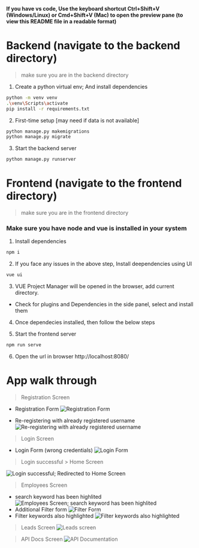 

__If you have vs code, Use the keyboard shortcut Ctrl+Shift+V (Windows/Linux) or Cmd+Shift+V (Mac) to open the preview pane (to view this README file in a readable format)__

# Backend (navigate to the backend directory)
> make sure you are in the backend directory
1. Create a python virtual env; And install dependencies
```bash
python -m venv venv
.\venv\Scripts\activate
pip install -r requirements.txt
```
2. First-time setup [may need if data is not available]
```bash
python manage.py makemigrations
python manage.py migrate
```
3. Start the backend server
```bash
python manage.py runserver
```

# Frontend (navigate to the frontend directory)
> make sure you are in the frontend directory
### Make sure you have node and vue is installed in your system
1. Install dependencies
```bash
npm i
```
2. If you face any issues in the above step, Install deependencies using UI
```bash
vue ui
```
3. VUE Project Manager will be opened in the browser, add current directory.
+ Check for plugins and Dependencies in the side panel, select and install them

4. Once dependecies installed, then follow the below steps

5. Start the frontend server
```bash
npm run serve
```
6. Open the url in browser
http://localhost:8080/ 



# App walk through

> Registration Screen

- Registration Form
![Registration Form](<snaps/Screenshot (55).png>)

- Re-registering with already registered username
![Re-registering with already registered username](<snaps/Screenshot (56).png>)

> Login Screen
- Login Form (wrong credentials)
![Login Form](<snaps/Screenshot (54).png>)

> Login successful > Home Screen

![Login successful; Redirected to Home Screen](<snaps/Screenshot (59).png>)

> Employees Screen
- search keyword has been highlited
![Employees Screen; search keyword has been highlited](<snaps/Screenshot (61).png>)
- Additional Filter form
![Filter Form](<snaps/Screenshot (62).png>)
- Filter keywords also highlighted
![Filter keywords also highlighted](<snaps/Screenshot (63).png>)

> Leads Screen
![Leads screen](<snaps/Screenshot (64).png>)

> API Docs Screen
![API Documentation](<snaps/Screenshot (65).png>)
